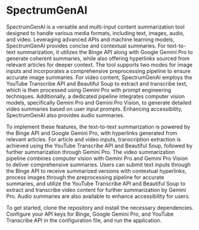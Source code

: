 # SpectrumGenAI
SpectrumGenAI is a versatile and multi-input content summarization tool designed to handle various media formats, including text, images, audio, and video. Leveraging advanced APIs and machine learning models, SpectrumGenAI provides concise and contextual summaries. For text-to-text summarization, it utilizes the Binge API along with Google Gemini Pro to generate coherent summaries, while also offering hyperlinks sourced from relevant articles for deeper context. The tool supports two modes for image inputs and incorporates a comprehensive preprocessing pipeline to ensure accurate image summaries. For video content, SpectrumGenAI employs the YouTube Transcribe API and Beautiful Soup to extract and transcribe text, which is then processed using Gemini Pro with prompt engineering techniques. Additionally, a dedicated pipeline integrates computer vision models, specifically Gemini Pro and Gemini Pro Vision, to generate detailed video summaries based on user input prompts. Enhancing accessibility, SpectrumGenAI also provides audio summaries.

To implement these features, the text-to-text summarization is powered by the Binge API and Google Gemini Pro, with hyperlinks generated from relevant articles. For article and video inputs, transcription extraction is achieved using the YouTube Transcribe API and Beautiful Soup, followed by further summarization through Gemini Pro. The video summarization pipeline combines computer vision with Gemini Pro and Gemini Pro Vision to deliver comprehensive summaries. Users can submit text inputs through the Binge API to receive summarized versions with contextual hyperlinks, process images through the preprocessing pipeline for accurate summaries, and utilize the YouTube Transcribe API and Beautiful Soup to extract and transcribe video content for further summarization by Gemini Pro. Audio summaries are also available to enhance accessibility for users.

To get started, clone the repository and install the necessary dependencies. Configure your API keys for Binge, Google Gemini Pro, and YouTube Transcribe API in the configuration file, and run the application.
